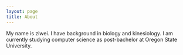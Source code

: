 ```yaml
---
layout: page
title: About
---
```

My name is ziwei. I have background in biology and kinesiology. I am currently studying computer science as post-bachelor at
Oregon State University. 
